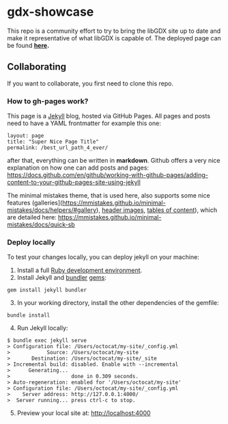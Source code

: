 # gdx-showcase

This repo is a community effort to try to bring the libGDX site up to date and make it representative of what libGDX is capable of. The deployed page can be found **[here](https://crykn.github.io/gdx-showcase/).**

## Collaborating
If you want to collaborate, you first need to clone this repo.

### How to gh-pages work?
This page is a [Jekyll](https://jekyllrb.com/docs/github-pages/) blog, hosted via GitHub Pages. All pages and posts  need to have a YAML frontmatter for example this one:

```
layout: page
title: "Super Nice Page Title"
permalink: /best_url_path_4_ever/
```

after that, everything can be written in **markdown**. Github offers a very nice explanation on how one can add posts and pages: https://docs.github.com/en/github/working-with-github-pages/adding-content-to-your-github-pages-site-using-jekyll

The minimal mistakes theme, that is used here, also supports some nice features (galleries](https://mmistakes.github.io/minimal-mistakes/docs/helpers/#gallery), [header images](https://mmistakes.github.io/minimal-mistakes/docs/layouts/#header-overlay), [tables of content](https://mmistakes.github.io/minimal-mistakes/docs/layouts/#table-of-contents)), which are detailed here: https://mmistakes.github.io/minimal-mistakes/docs/quick-sb


### Deploy locally
To test your changes locally, you can deploy jekyll on your machine:
1. Install a full [Ruby development environment](https://jekyllrb.com/docs/installation/).
2. Install Jekyll and [bundler](https://jekyllrb.com/docs/ruby-101/#bundler) [gems](https://jekyllrb.com/docs/ruby-101/#gems):

```
gem install jekyll bundler
```

3. In your working directory, install the other dependencies of the gemfile:

```
bundle install
```

4. Run Jekyll locally:

```
$ bundle exec jekyll serve
> Configuration file: /Users/octocat/my-site/_config.yml
>            Source: /Users/octocat/my-site
>       Destination: /Users/octocat/my-site/_site
> Incremental build: disabled. Enable with --incremental
>      Generating...
>                    done in 0.309 seconds.
> Auto-regeneration: enabled for '/Users/octocat/my-site'
> Configuration file: /Users/octocat/my-site/_config.yml
>    Server address: http://127.0.0.1:4000/
>  Server running... press ctrl-c to stop.
```

5. Preview your local site at: [http://localhost:4000](http://localhost:4000)
